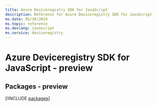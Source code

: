 ```yaml
---
title: Azure Deviceregistry SDK for JavaScript
description: Reference for Azure Deviceregistry SDK for JavaScript
ms.date: 05/30/2024
ms.topic: reference
ms.devlang: javascript
ms.service: deviceregistry
---
```

# Azure Deviceregistry SDK for JavaScript - preview
## Packages - preview
[!INCLUDE [packages](deviceregistry-index.md)]